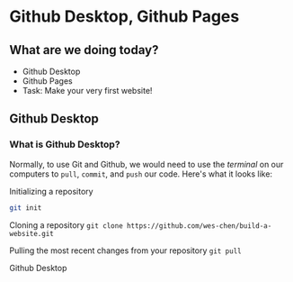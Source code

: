 # Github Desktop, Github Pages

## What are we doing today?

-   Github Desktop
-   Github Pages
-   Task: Make your very first website!

## Github Desktop

### What is Github Desktop?

Normally, to use Git and Github, we would need to use the _terminal_ on our computers to `pull`, `commit`, and `push` our code. Here's what it looks like:

Initializing a repository

```bash
git init
```

Cloning a repository
`git clone https://github.com/wes-chen/build-a-website.git`

Pulling the most recent changes from your repository
`git pull`

Github Desktop
